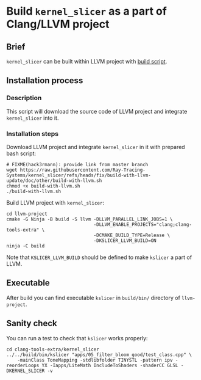 # Build `kernel_slicer` as a part of Clang/LLVM project

## Brief

`kernel_slicer` can be built within LLVM project with [build script](/other/build-with-llvm.sh).

## Installation process

### Description

This script will download the source code of LLVM project and integrate `kernel_slicer` into it.

### Installation steps

Download LLVM project and integrate `kernel_slicer` in it with prepared bash script:

```shell
# FIXME(hack3rmann): provide link from master branch
wget https://raw.githubusercontent.com/Ray-Tracing-Systems/kernel_slicer/refs/heads/fix/build-with-llvm-update/doc/other/build-with-llvm.sh
chmod +x build-with-llvm.sh
./build-with-llvm.sh
```

Build LLVM project with `kernel_slicer`:

```shell
cd llvm-project
cmake -G Ninja -B build -S llvm -DLLVM_PARALLEL_LINK_JOBS=1 \
                                -DLLVM_ENABLE_PROJECTS="clang;clang-tools-extra" \
                                -DCMAKE_BUILD_TYPE=Release \
                                -DKSLICER_LLVM_BUILD=ON
ninja -C build
```

Note that `KSLICER_LLVM_BUILD` should be defined to make `kslicer` a part of LLVM.

## Executable

After build you can find executable `kslicer` in `build/bin/` directory of `llvm-project`.

## Sanity check

You can run a test to check that `kslicer` works properly:

```shell
cd clang-tools-extra/kernel_slicer
../../build/bin/kslicer "apps/05_filter_bloom_good/test_class.cpp" \
    -mainClass ToneMapping -stdlibfolder TINYSTL -pattern ipv -reorderLoops YX -Iapps/LiteMath IncludeToShaders -shaderCC GLSL -DKERNEL_SLICER -v
```
